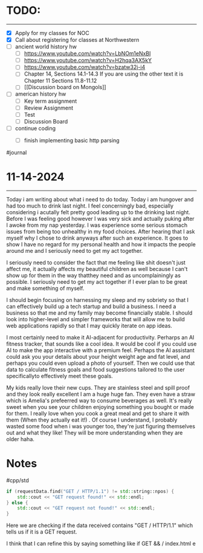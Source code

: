 # TODO:
---
- [x] Apply for my classes for NOC
- [x] Call about registering for classes at Northwestern
- [ ] ancient world history hw
	- [ ] https://www.youtube.com/watch?v=LbNOm1eNxBI
	- [ ] https://www.youtube.com/watch?v=H2hqa3AX5kY
	- [ ] https://www.youtube.com/watch?v=bzatw32j-i4
	- [ ] Chapter 14, Sections 14.1-14.3 If you are using the other text it is Chapter 11 Sections 11.8-11.12
	- [ ] [[Discussion board on Mongols]]
- [ ] american history hw
	- [ ] Key term assignment
	- [ ] Review Assignment
	- [ ] Test
	- [ ] Discussion Board
- [ ] continue coding
	- [ ] finish implementing basic http parsing


#journal

# 11-14-2024
---
Today i am writing about what i need to do today. Today i am hungover and had too much to drink last night. I feel concerningly bad, especially considering i acutally felt pretty good leading up to the drinking last night. Before I was feeling good however I was very sick and actually puking after I awoke from my nap yesterday. I was experience some serious stomach issues from being too unhealthy in my food choices. After hearing that I ask myself why I chose to drink anyways after such an experience. It goes to show I have no regard for my personal health and how it impacts the people around me and I seriously need to get my act together.

I seriously need to consider the fact that me feeling like shit doesn't just affect me, it actually affects my beautiful children as well because I can't show up for them in the way thatthey need and as uncomplainingly as possible. I seriously need to get my act together if I ever plan to be great and make something of myself. 


I should begin focusing on harnessing my sleep and my sobriety so that I can effectively build up a tech startup and build a business. I need a business so that me and my family may become financially stable. I should look into higher-level and simpler frameworks that will allow me to build web applications rapidly so that I may quickly iterate on app ideas.

I most certainly need to make it AI-adjacent for productivity. Perharps an AI fitness tracker, that sounds like a cool idea. It would be cool if you could use AI to make the app interactive with a premium feel. Perhaps the AI assistant could ask you your details about your height weight age and fat level, and perhaps you could even upload a photo of yourself. Then we could use that data to calculate fitness goals and food suggestions tailored to the user specificallyto effectively meet these goals.

My kids really love their new cups. They are stainless steel and spill proof and they look really excellent I am a huge huge fan. They even have a straw which is Amelia's prefeerred way to consume beverages as well. It's really sweet when you see your children enjoying something you bought or made for them. I really love when you cook a great meal and get to share it with them (When they actually eat it!) . Of course I understand, I probably wasted some food when i was younger too, they're just figuring themselves out and what they like! They will be more understanding when they are older haha.
# Notes




#cpp/std 

```c++
if (requestData.find("GET / HTTP/1.1") != std::string::npos) {
	std::cout << "GET request found!" << std::endl;
} else {
	std::cout << "GET request not found!" << std::endl;
}
```

Here we are checking if the data received contains "GET / HTTP/1.1" which tells us if it is a GET request.

I think that I can refine this by saying something like
	if GET && / 
		index.html
	e